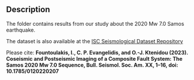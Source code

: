 ## Description
The folder contains results from our study about the 2020 Mw 7.0 Samos earthquake.


The dataset is also available at the [ISC Seismological Dataset Repository](http://www.isc.ac.uk/dataset_repository/view_submission.php?dsid=48)

Please cite:
**Fountoulakis, I., C. P. Evangelidis, and O.-J. Ktenidou (2023).
Coseismic and Postseismic Imaging of a Composite Fault System: The Samos 2020
Mw 7.0 Sequence, Bull. Seismol. Soc. Am. XX, 1–16, doi: 10.1785/0120220207**
